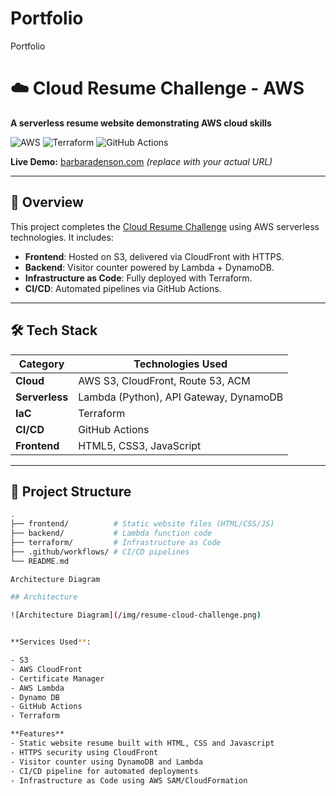 # Portfolio
Portfolio

# ☁️ Cloud Resume Challenge - AWS  
**A serverless resume website demonstrating AWS cloud skills**  

![AWS](https://img.shields.io/badge/AWS-%23FF9900.svg?style=for-the-badge&logo=amazon-aws&logoColor=white) ![Terraform](https://img.shields.io/badge/Terraform-%235835CC.svg?style=for-the-badge&logo=terraform&logoColor=white) ![GitHub Actions](https://img.shields.io/badge/GitHub_Actions-%232088FF.svg?style=for-the-badge&logo=github-actions&logoColor=white)  

**Live Demo:** [barbaradenson.com](https://barbaradenson.com) *(replace with your actual URL)*  

---

## 📌 Overview  
This project completes the [Cloud Resume Challenge](https://cloudresumechallenge.dev/docs/the-challenge/aws/) using AWS serverless technologies. It includes:  
- **Frontend**: Hosted on S3, delivered via CloudFront with HTTPS.  
- **Backend**: Visitor counter powered by Lambda + DynamoDB.  
- **Infrastructure as Code**: Fully deployed with Terraform.  
- **CI/CD**: Automated pipelines via GitHub Actions.  

---

## 🛠️ Tech Stack  
| Category       | Technologies Used |  
|----------------|-------------------|  
| **Cloud**      | AWS S3, CloudFront, Route 53, ACM |  
| **Serverless** | Lambda (Python), API Gateway, DynamoDB |  
| **IaC**        | Terraform         |  
| **CI/CD**      | GitHub Actions    |  
| **Frontend**   | HTML5, CSS3, JavaScript |  

---

## 📂 Project Structure  
```bash
.
├── frontend/          # Static website files (HTML/CSS/JS)
├── backend/           # Lambda function code
├── terraform/         # Infrastructure as Code
├── .github/workflows/ # CI/CD pipelines
└── README.md

Architecture Diagram

## Architecture

![Architecture Diagram](/img/resume-cloud-challenge.png)


**Services Used**:

- S3
- AWS CloudFront
- Certificate Manager
- AWS Lambda
- Dynamo DB
- GitHub Actions
- Terraform

**Features**
- Static website resume built with HTML, CSS and Javascript
- HTTPS security using CloudFront
- Visitor counter using DynamoDB and Lambda
- CI/CD pipeline for automated deployments
- Infrastructure as Code using AWS SAM/CloudFormation

